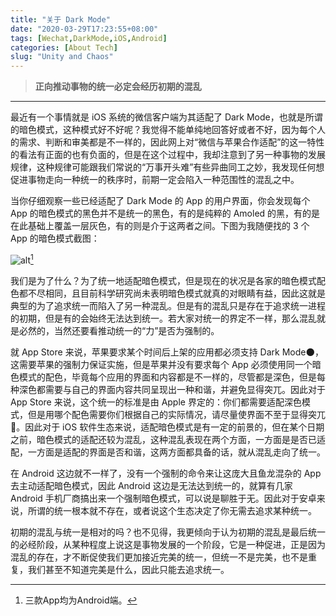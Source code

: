 ```yaml
---
title: "关于 Dark Mode"
date: "2020-03-29T17:23:55+08:00"
tags: [Wechat,DarkMode,iOS,Android]
categories: [About Tech]
slug: "Unity and Chaos"
---
```


> **正向推动事物的统一必定会经历初期的混乱**

---

最近有一个事情就是 iOS 系统的微信客户端为其适配了 Dark Mode，也就是所谓的暗色模式，这种模式好不好呢？我觉得不能单纯地回答好或者不好，因为每个人的需求、判断和审美都是不一样的，因此网上对“微信与苹果合作适配”的这一特性的看法有正面的也有负面的，但是在这个过程中，我却注意到了另一种事物的发展规律，这种规律可能跟我们常说的“万事开头难”有些异曲同工之妙，我发现任何想促进事物走向一种统一的秩序时，前期一定会陷入一种范围性的混乱之中。

当你仔细观察一些已经适配了 Dark Mode 的 App 的用户界面，你会发现每个 App 的暗色模式的黑色并不是统一的黑色，有的是纯粹的 Amoled 的黑，有的是在此基础上覆盖一层灰色，有的则是介于这两者之间。下图为我随便找的 3 个 App 的暗色模式截图：

![alt](https://dawnblog-1300625500.cos.ap-guangzhou.myqcloud.com/images/20200329173513.png "分别是Telegram X/Github/Wechat")[^1]

[^1]: 三款App均为Android端。

我们是为了什么？为了统一地适配暗色模式，但是现在的状况是各家的暗色模式配色都不尽相同，且目前科学研究尚未表明暗色模式就真的对眼睛有益，因此这就是典型的为了追求统一而陷入了另一种混乱。但是有的混乱只是存在于追求统一进程的初期，但是有的会始终无法达到统一。若大家对统一的界定不一样，那么混乱就是必然的，当然还要看推动统一的“力”是否为强制的。

就 App Store 来说，苹果要求某个时间后上架的应用都必须支持 Dark Mode🌑，这需要苹果的强制力保证实施，但是苹果并没有要求每个 App 必须使用同一个暗色模式的配色，毕竟每个应用的界面和内容都是不一样的，尽管都是深色，但是每种深色都需要与自己的界面内容共同呈现出一种和谐，并避免显得突兀。因此对于 App Store 来说，这个统一的标准是由 Apple 界定的：你们都需要适配深色模式，但是用哪个配色需要你们根据自己的实际情况，请尽量使界面不至于显得突兀:shit:。因此对于 iOS 软件生态来说，适配暗色模式是有一定的前景的，但在某个日期之前，暗色模式的适配还较为混乱，这种混乱表现在两个方面，一方面是是否已适配，一方面是适配的界面是否和谐，这两方面都具备的话，就从混乱走向了统一。

在 Android 这边就不一样了，没有一个强制的命令来让这庞大且鱼龙混杂的 App 去主动适配暗色模式，因此 Android 这边是无法达到统一的，就算有几家 Android 手机厂商搞出来一个强制暗色模式，可以说是聊胜于无。因此对于安卓来说，所谓的统一根本就不存在，或者说这个生态决定了你无需去追求某种统一。

初期的混乱与统一是相对的吗？也不见得，我更倾向于认为初期的混乱是最后统一的必经阶段，从某种程度上说这是事物发展的一个阶段，它是一种促进，正是因为混乱的存在，才不断促使我们更加接近完美的统一，但统一不是完美，也不是重复，我们甚至不知道完美是什么，因此只能去追求统一。